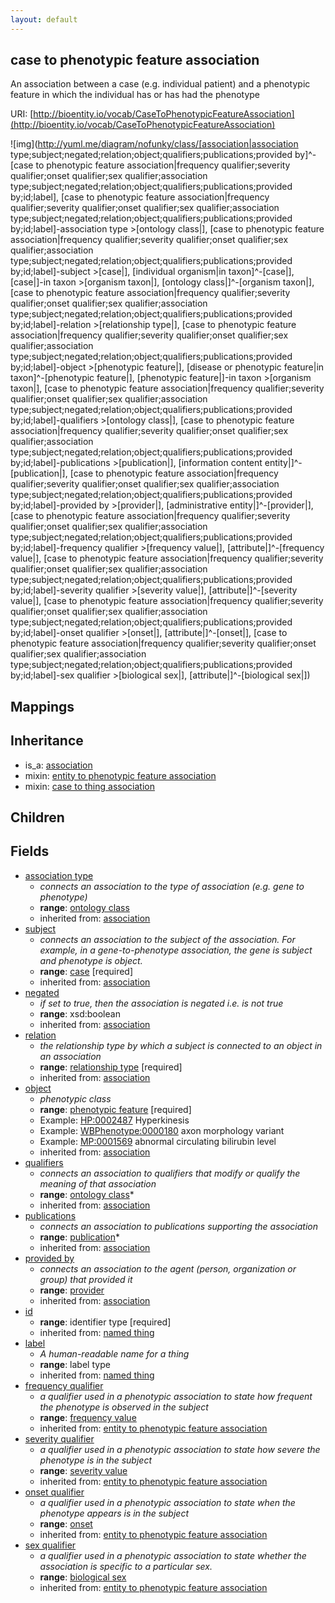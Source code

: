 ```yaml
---
layout: default
---
```


## case to phenotypic feature association


An association between a case (e.g. individual patient) and a phenotypic feature in which the individual has or has had the phenotype

URI: [http://bioentity.io/vocab/CaseToPhenotypicFeatureAssociation](http://bioentity.io/vocab/CaseToPhenotypicFeatureAssociation)


![img](http://yuml.me/diagram/nofunky/class/[association|association type;subject;negated;relation;object;qualifiers;publications;provided by]^-[case to phenotypic feature association|frequency qualifier;severity qualifier;onset qualifier;sex qualifier;association type;subject;negated;relation;object;qualifiers;publications;provided by;id;label], [case to phenotypic feature association|frequency qualifier;severity qualifier;onset qualifier;sex qualifier;association type;subject;negated;relation;object;qualifiers;publications;provided by;id;label]-association type >[ontology class|], [case to phenotypic feature association|frequency qualifier;severity qualifier;onset qualifier;sex qualifier;association type;subject;negated;relation;object;qualifiers;publications;provided by;id;label]-subject >[case|], [individual organism|in taxon]^-[case|], [case|]-in taxon >[organism taxon|], [ontology class|]^-[organism taxon|], [case to phenotypic feature association|frequency qualifier;severity qualifier;onset qualifier;sex qualifier;association type;subject;negated;relation;object;qualifiers;publications;provided by;id;label]-relation >[relationship type|], [case to phenotypic feature association|frequency qualifier;severity qualifier;onset qualifier;sex qualifier;association type;subject;negated;relation;object;qualifiers;publications;provided by;id;label]-object >[phenotypic feature|], [disease or phenotypic feature|in taxon]^-[phenotypic feature|], [phenotypic feature|]-in taxon >[organism taxon|], [case to phenotypic feature association|frequency qualifier;severity qualifier;onset qualifier;sex qualifier;association type;subject;negated;relation;object;qualifiers;publications;provided by;id;label]-qualifiers >[ontology class|], [case to phenotypic feature association|frequency qualifier;severity qualifier;onset qualifier;sex qualifier;association type;subject;negated;relation;object;qualifiers;publications;provided by;id;label]-publications >[publication|], [information content entity|]^-[publication|], [case to phenotypic feature association|frequency qualifier;severity qualifier;onset qualifier;sex qualifier;association type;subject;negated;relation;object;qualifiers;publications;provided by;id;label]-provided by >[provider|], [administrative entity|]^-[provider|], [case to phenotypic feature association|frequency qualifier;severity qualifier;onset qualifier;sex qualifier;association type;subject;negated;relation;object;qualifiers;publications;provided by;id;label]-frequency qualifier >[frequency value|], [attribute|]^-[frequency value|], [case to phenotypic feature association|frequency qualifier;severity qualifier;onset qualifier;sex qualifier;association type;subject;negated;relation;object;qualifiers;publications;provided by;id;label]-severity qualifier >[severity value|], [attribute|]^-[severity value|], [case to phenotypic feature association|frequency qualifier;severity qualifier;onset qualifier;sex qualifier;association type;subject;negated;relation;object;qualifiers;publications;provided by;id;label]-onset qualifier >[onset|], [attribute|]^-[onset|], [case to phenotypic feature association|frequency qualifier;severity qualifier;onset qualifier;sex qualifier;association type;subject;negated;relation;object;qualifiers;publications;provided by;id;label]-sex qualifier >[biological sex|], [attribute|]^-[biological sex|])
## Mappings


## Inheritance

 *  is_a: [association](Association.html)
 *  mixin: [entity to phenotypic feature association](EntityToPhenotypicFeatureAssociation.html)
 *  mixin: [case to thing association](CaseToThingAssociation.html)

## Children



## Fields

 * [association type](association_type.html)
    * _connects an association to the type of association (e.g. gene to phenotype)_
    * __range__: [ontology class](OntologyClass.html)
    * inherited from: [association](Association.html)
 * [subject](subject.html)
    * _connects an association to the subject of the association. For example, in a gene-to-phenotype association, the gene is subject and phenotype is object._
    * __range__: [case](Case.html) [required]
    * inherited from: [association](Association.html)
 * [negated](negated.html)
    * _if set to true, then the association is negated i.e. is not true_
    * __range__: xsd:boolean
    * inherited from: [association](Association.html)
 * [relation](relation.html)
    * _the relationship type by which a subject is connected to an object in an association_
    * __range__: [relationship type](RelationshipType.html) [required]
    * inherited from: [association](Association.html)
 * [object](object.html)
    * _phenotypic class_
    * __range__: [phenotypic feature](PhenotypicFeature.html) [required]
    * Example: [HP:0002487](http://purl.obolibrary.org/obo/HP_0002487) Hyperkinesis
    * Example: [WBPhenotype:0000180](http://purl.obolibrary.org/obo/WBPhenotype_0000180) axon morphology variant
    * Example: [MP:0001569](http://purl.obolibrary.org/obo/MP_0001569) abnormal circulating bilirubin level
    * inherited from: [association](Association.html)
 * [qualifiers](qualifiers.html)
    * _connects an association to qualifiers that modify or qualify the meaning of that association_
    * __range__: [ontology class](OntologyClass.html)*
    * inherited from: [association](Association.html)
 * [publications](publications.html)
    * _connects an association to publications supporting the association_
    * __range__: [publication](Publication.html)*
    * inherited from: [association](Association.html)
 * [provided by](provided_by.html)
    * _connects an association to the agent (person, organization or group) that provided it_
    * __range__: [provider](Provider.html)
    * inherited from: [association](Association.html)
 * [id](id.html)
    * __range__: identifier type [required]
    * inherited from: [named thing](NamedThing.html)
 * [label](label.html)
    * _A human-readable name for a thing_
    * __range__: label type
    * inherited from: [named thing](NamedThing.html)
 * [frequency qualifier](frequency_qualifier.html)
    * _a qualifier used in a phenotypic association to state how frequent the phenotype is observed in the subject_
    * __range__: [frequency value](FrequencyValue.html)
    * inherited from: [entity to phenotypic feature association](EntityToPhenotypicFeatureAssociation.html)
 * [severity qualifier](severity_qualifier.html)
    * _a qualifier used in a phenotypic association to state how severe the phenotype is in the subject_
    * __range__: [severity value](SeverityValue.html)
    * inherited from: [entity to phenotypic feature association](EntityToPhenotypicFeatureAssociation.html)
 * [onset qualifier](onset_qualifier.html)
    * _a qualifier used in a phenotypic association to state when the phenotype appears is in the subject_
    * __range__: [onset](Onset.html)
    * inherited from: [entity to phenotypic feature association](EntityToPhenotypicFeatureAssociation.html)
 * [sex qualifier](sex_qualifier.html)
    * _a qualifier used in a phenotypic association to state whether the association is specific to a particular sex._
    * __range__: [biological sex](BiologicalSex.html)
    * inherited from: [entity to phenotypic feature association](EntityToPhenotypicFeatureAssociation.html)
